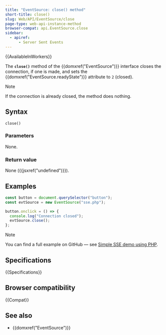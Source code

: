 ```yaml
---
title: "EventSource: close() method"
short-title: close()
slug: Web/API/EventSource/close
page-type: web-api-instance-method
browser-compat: api.EventSource.close
sidebar:
  - apiref:
      - Server Sent Events
---
```


{{AvailableInWorkers}}

The **`close()`** method of the {{domxref("EventSource")}}
interface closes the connection, if one is made, and sets the
{{domxref("EventSource.readyState")}} attribute to `2` (closed).

> [!NOTE]
> If the connection is already closed, the method does nothing.

## Syntax

```js-nolint
close()
```

### Parameters

None.

### Return value

None ({{jsxref("undefined")}}).

## Examples

```js
const button = document.querySelector("button");
const evtSource = new EventSource("sse.php");

button.onclick = () => {
  console.log("Connection closed");
  evtSource.close();
};
```

> [!NOTE]
> You can find a full example on GitHub — see [Simple SSE demo using PHP](https://github.com/mdn/dom-examples/tree/main/server-sent-events).

## Specifications

{{Specifications}}

## Browser compatibility

{{Compat}}

## See also

- {{domxref("EventSource")}}
